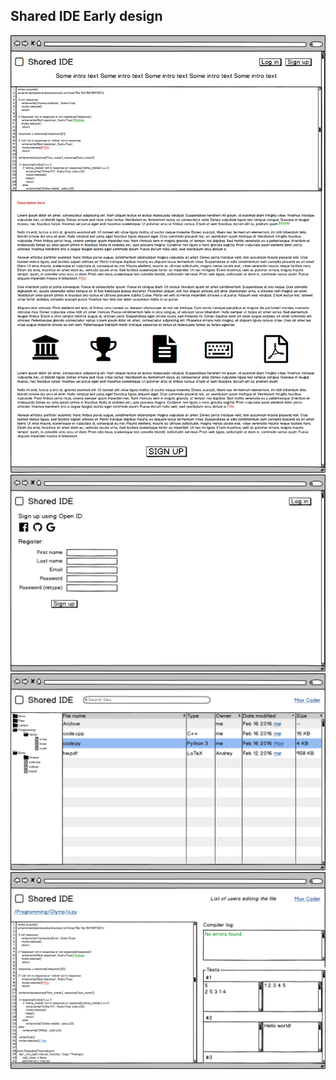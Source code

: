## Shared IDE Early design

![Intro](images/intro.png)
![Registration](images/registration.png)
![Disk](images/disk.png)
![IDE](images/ide.png)